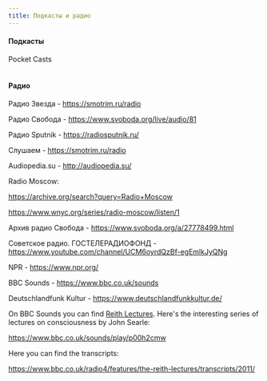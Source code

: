 ```yaml
---
title: Подкасты и радио
---
```


#### Подкасты

Pocket Casts
<br><br>

#### Радио

Радио Звезда - <https://smotrim.ru/radio>

Радио Свобода - <https://www.svoboda.org/live/audio/81>

Радио Sputnik - <https://radiosputnik.ru/>

Слушаем - <https://smotrim.ru/radio>

Audiopedia.su - <http://audiopedia.su/>

Radio Moscow:

<https://archive.org/search?query=Radio+Moscow>

<https://www.wnyc.org/series/radio-moscow/listen/1>

Архив радио Свобода - <https://www.svoboda.org/a/27778499.html>

Советское радио. ГОСТЕЛЕРАДИОФОНД - <https://www.youtube.com/channel/UCM6oyrdQzBf-egEmlkJyQNg>

NPR - <https://www.npr.org/>

BBC Sounds - <https://www.bbc.co.uk/sounds>

Deutschlandfunk Kultur - <https://www.deutschlandfunkkultur.de/>

On BBC Sounds you can find [Reith Lectures](https://en.wikipedia.org/wiki/Reith_Lectures). Here's the interesting series of lectures on consciousness by John Searle:

<https://www.bbc.co.uk/sounds/play/p00h2cmw>

Here you can find the transcripts:

<https://www.bbc.co.uk/radio4/features/the-reith-lectures/transcripts/2011/>